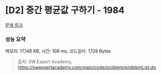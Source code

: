 # [D2] 중간 평균값 구하기 - 1984 

[문제 링크](https://swexpertacademy.com/main/code/problem/problemDetail.do?contestProbId=AV5Pw_-KAdcDFAUq) 

### 성능 요약

메모리: 17,148 KB, 시간: 108 ms, 코드길이: 1,128 Bytes



> 출처: SW Expert Academy, https://swexpertacademy.com/main/code/problem/problemList.do